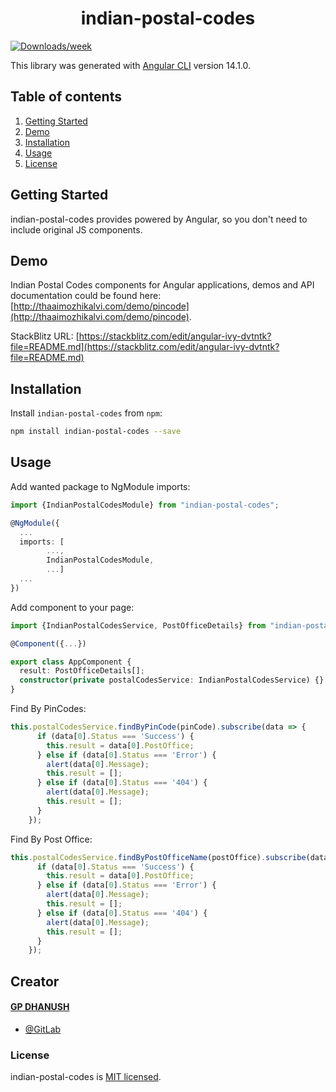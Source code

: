 <div align="center">
    <h1>indian-postal-codes</h1>
</div>

[![Downloads/week](https://img.shields.io/npm/dw/indian-postal-codes)](https://npmjs.org/package/indian-postal-codes)

This library was generated with [Angular CLI](https://github.com/angular/angular-cli) version 14.1.0.

## Table of contents

1. [Getting Started](#getting-started)
2. [Demo](#demo)
3. [Installation](#installation)
4. [Usage](#usage)
5. [License](#license)

## Getting Started

indian-postal-codes provides powered by Angular, so you don't need to include original JS components.

## Demo

Indian Postal Codes components for Angular applications, demos and API documentation could be found here:
[http://thaaimozhikalvi.com/demo/pincode](http://thaaimozhikalvi.com/demo/pincode).

StackBlitz URL: [https://stackblitz.com/edit/angular-ivy-dvtntk?file=README.md](https://stackblitz.com/edit/angular-ivy-dvtntk?file=README.md)

## Installation

Install `indian-postal-codes` from `npm`:

```bash
npm install indian-postal-codes --save
```

## Usage

Add wanted package to NgModule imports:

```typescript
import {IndianPostalCodesModule} from "indian-postal-codes";

@NgModule({
  ...
  imports: [
        ...,
        IndianPostalCodesModule,
        ...]
  ...
})
```

Add component to your page:

```typescript
import {IndianPostalCodesService, PostOfficeDetails} from "indian-postal-codes";

@Component({...})

export class AppComponent {
  result: PostOfficeDetails[];
  constructor(private postalCodesService: IndianPostalCodesService) {}
}
```

Find By PinCodes:

```typescript
this.postalCodesService.findByPinCode(pinCode).subscribe(data => {
      if (data[0].Status === 'Success') {
        this.result = data[0].PostOffice;
      } else if (data[0].Status === 'Error') {
        alert(data[0].Message);
        this.result = [];
      } else if (data[0].Status === '404') {
        alert(data[0].Message);
        this.result = [];
      }
    });
```

Find By Post Office:

```typescript
this.postalCodesService.findByPostOfficeName(postOffice).subscribe(data => {
      if (data[0].Status === 'Success') {
        this.result = data[0].PostOffice;
      } else if (data[0].Status === 'Error') {
        alert(data[0].Message);
        this.result = [];
      } else if (data[0].Status === '404') {
        alert(data[0].Message);
        this.result = [];
      }
    });
```

## Creator

#### [GP DHANUSH](mailto:agprakash406@gmail.com)

- [@GitLab](https://gitlab.com/gpdhanush)

### License

indian-postal-codes is [MIT licensed](https://gitlab.com/gpdhanush/indian-postal-codes/-/blob/master/LICENSE).
